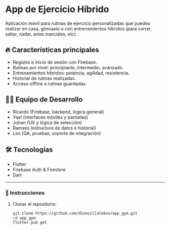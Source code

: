 # App de Ejercicio Híbrido

Aplicación móvil para rutinas de ejercicio personalizadas que puedes realizar en casa, gimnasio o con entrenamientos híbridos (para correr, saltar, nadar, artes marciales, etc).

## 🔥 Características principales

- Registro e inicio de sesión con Firebase.
- Rutinas por nivel: principiante, intermedio, avanzado.
- Entrenamientos híbridos: potencia, agilidad, resistencia.
- Historial de rutinas realizadas.
- Acceso offline a rutinas guardadas.

## 👨‍💻 Equipo de Desarrollo

- Ricardo (Firebase, backend, lógica general)
- Yael (interfaces móviles y pantallas)
- Johan (UX y lógica de selección)
- Ramses (estructura de datos e historial)
- Leo (QA, pruebas, soporte de integración)

## 🛠 Tecnologías

- Flutter
- Firebase Auth & Firestore
- Dart

---

### 🚀 Instrucciones

1. Clonar el repositorio:
   ```bash
   git clone https://github.com/dinovillalobos/app_gym.git
   cd app_gym
   flutter pub get


